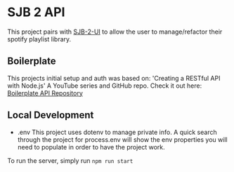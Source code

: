 # SJB 2 API
This project pairs with [SJB-2-UI](https://github.com/WilliamTOliver/SJB-2-UI) to allow the user to manage/refactor their spotify playlist library.

## Boilerplate

This projects initial setup and auth was based on:
'Creating a RESTful API with Node.js'
A YouTube series and GitHub repo.
Check it out here:
[Boilerplate API Repository](https://github.com/academind/node-restful-api-tutorial.git)

## Local Development

- .env This project uses dotenv to manage private info. A quick search through the project for process.env will show the env properties you will need to populate in order to have the project work.

To run the server, simply run `npm run start`
